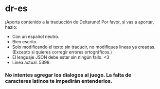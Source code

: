 # dr-es
¡Aporta contenido a la traducción de Deltarune! Por favor, si vas a aportar, hazlo: 
* Con un español neutro.
* Bien escrito.
* Solo modificando el texto sin traducir, no modifiques lineas ya creadas. (Excepto si quieres corregir errores ortográficos.)
* El lenguaje JSON debe estar sin ningún fallo. <3
* Línea actual: 5398.

### No intentes agregar los dialogos al juego. La falta de caracteres latinos te impedirán entenderlos.

